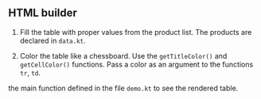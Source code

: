 ## HTML builder

1. Fill the table with proper values from the product list.
The products are declared in `data.kt`.

2. Color the table like a chessboard.
Use the `getTitleColor()` and `getCellColor()` functions.
Pass a color as an argument to the functions `tr`, `td`.

 the main function defined in the file `demo.kt` to see the rendered table.
